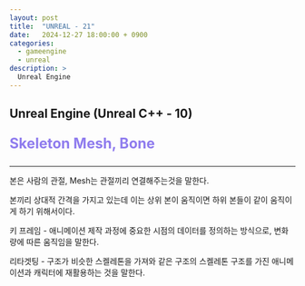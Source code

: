 ```yaml
---
layout: post
title:  "UNREAL - 21"
date:   2024-12-27 18:00:00 + 0900
categories:
  - gameengine
  - unreal
description: >
  Unreal Engine
---
```

## Unreal Engine (Unreal C++ - 10)

<p style = "color:#8f7cee; font-size:25px; font-weight:bold">
Skeleton Mesh, Bone
</p>

---

본은 사람의 관절, Mesh는 관절끼리 연결해주는것을 말한다.

본끼리 상대적 간격을 가지고 있는데 이는 상위 본이 움직이면 하위 본들이 같이 움직이게 하기 위해서이다.

키 프레임 - 애니메이션 제작 과정에 중요한 시점의 데이터를 정의하는 방식으로, 변화량에 따른 움직임을 말한다.

리타겟팅 - 구조가 비슷한 스켈레톤을 가져와 같은 구조의 스켈레톤 구조를 가진 애니메이션과 캐릭터에 재활용하는 것을 말한다. 
